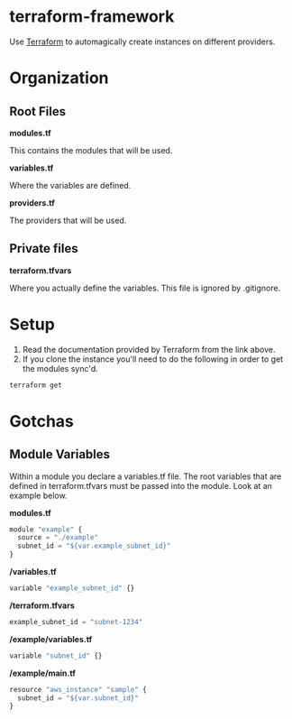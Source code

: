 # terraform-framework

Use [Terraform](https://www.terraform.io/) to automagically create instances on different providers.

# Organization
## Root Files
**modules.tf**

This contains the modules that will be used.

**variables.tf**

Where the variables are defined.

**providers.tf**

The providers that will be used.

## Private files
**terraform.tfvars**

Where you actually define the variables. This file is ignored by .gitignore.

# Setup
1. Read the documentation provided by Terraform from the link above.
2. If you clone the instance you'll need to do the following in order to get the modules sync'd.
```bash
terraform get
```

# Gotchas

## Module Variables
Within a module you declare a variables.tf file.
The root variables that are defined in terraform.tfvars must be passed into the module.
Look at an example below.

**modules.tf**
```javascript
module "example" {
  source = "./example"
  subnet_id = "${var.example_subnet_id}"
}
```

**/variables.tf**
```javascript
variable "example_subnet_id" {}
```

**/terraform.tfvars**
```javascript
example_subnet_id = "subnet-1234"
```

**/example/variables.tf**
```javascript
variable "subnet_id" {}
```

**/example/main.tf**
```javascript
resource "aws_instance" "sample" {
  subnet_id = "${var.subnet_id}"
}
```
